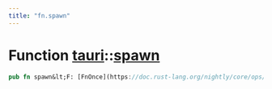 ```yaml
---
title: "fn.spawn"
---
```


Function [tauri](/api/rust/tauri/index.html)::[spawn](/api/rust/tauri/)
=======================================================================

```rust
pub fn spawn&lt;F: [FnOnce](https://doc.rust-lang.org/nightly/core/ops/function/trait.FnOnce.html "trait core::ops::function::FnOnce")() + [Send](https://doc.rust-lang.org/nightly/core/marker/trait.Send.html "trait core::marker::Send") + 'static&gt;(task: F)
```
      